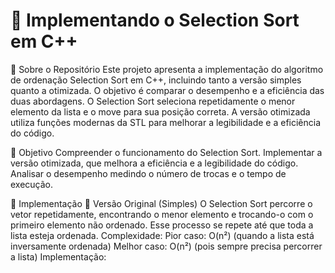 # **🚀 Implementando o Selection Sort em C++**

📌 Sobre o Repositório
Este projeto apresenta a implementação do algoritmo de ordenação Selection Sort em C++, incluindo tanto a versão simples quanto a otimizada. O objetivo é comparar o desempenho e a eficiência das duas abordagens. O Selection Sort seleciona repetidamente o menor elemento da lista e o move para sua posição correta. A versão otimizada utiliza funções modernas da STL para melhorar a legibilidade e a eficiência do código.

🎯 Objetivo
Compreender o funcionamento do Selection Sort.
Implementar a versão otimizada, que melhora a eficiência e a legibilidade do código.
Analisar o desempenho medindo o número de trocas e o tempo de execução.

🔧 Implementação
📜 Versão Original (Simples)
O Selection Sort percorre o vetor repetidamente, encontrando o menor elemento e trocando-o com o primeiro elemento não ordenado. Esse processo se repete até que toda a lista esteja ordenada.
Complexidade:
Pior caso: O(n²) (quando a lista está inversamente ordenada)
Melhor caso: O(n²) (pois sempre precisa percorrer a lista)
Implementação:
